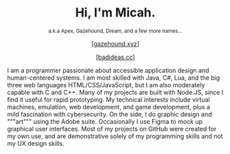 <h1 align="center">Hi, I'm Micah.</h1>
<p align="center"><sup>a.k.a Apex, Gazehound, Dream, and a few more names...</sup></p>
<p align="center"><a href="https://gazehound.xyz/" target="_BLANK">[gazehound.xyz]</a></p>
<p align="center"><a href="https://badideas.cc/" target="_BLANK">[badideas.cc]</a></p>

I am a programmer passionate about accessible application design and human-centered systems. I am most skilled with Java, C#, Lua, and the big three web languages HTML/CSS/JavaScript, but I am also moderately capable with C and C++. Many of my projects are built with Node.JS, since I find it useful for rapid prototyping. My technical interests include virtual machines, emulation, web development, and game development, plus a mild fascination with cybersecurity. On the side, I do graphic design and """art""" using the Adobe suite. Occasionally I use Figma to mock up graphical user interfaces. Most of my projects on GitHub were created for my own use, and are demonstrative solely of my programming skills and not my UX design skills.
